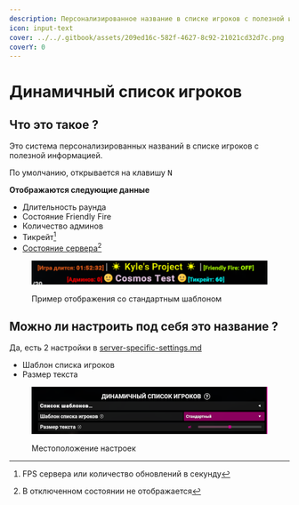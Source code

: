 ```yaml
---
description: Персонализированное название в списке игроков с полезной информацией
icon: input-text
cover: ../../.gitbook/assets/209ed16c-582f-4627-8c92-21021cd32d7c.png
coverY: 0
---
```


# Динамичный список игроков

## Что это такое ?

Это система персонализированных названий в списке игроков с полезной информацией.&#x20;

По умолчанию, открывается на клавишу <kbd>N</kbd>

**Отображаются следующие данные**

* Длительность раунда
* Состояние Friendly Fire
* Количество админов
* Тикрейт[^1]
* [Состояние сервера](#user-content-fn-2)[^2]

<figure><img src="../../.gitbook/assets/image (5) (1).png" alt=""><figcaption><p>Пример отображения со стандартным шаблоном</p></figcaption></figure>

## Можно ли настроить под себя это название ?

Да, есть 2 настройки в [server-specific-settings.md](server-specific-settings.md "mention")

* Шаблон списка игроков
* Размер текста

<figure><img src="../../.gitbook/assets/image (6) (1).png" alt=""><figcaption><p>Местоположение настроек</p></figcaption></figure>

[^1]: FPS сервера или количество обновлений в секунду

[^2]: В отключенном состоянии не отображается
